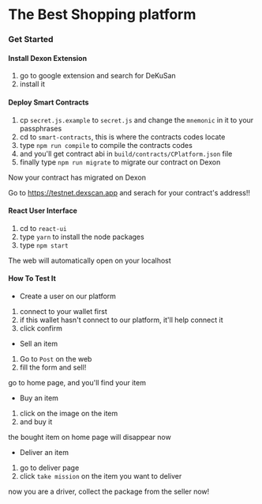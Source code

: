 # The Best Shopping platform
### Get Started
#### Install Dexon Extension
1. go to google extension and search for DeKuSan
2. install it
#### Deploy Smart Contracts
1. cp `secret.js.example` to `secret.js` and change the `mnemonic` in it to your passphrases
2. cd to `smart-contracts`, this is where the contracts codes locate
3. type `npm run compile` to compile the contracts codes
4. and you'll get contract abi in `build/contracts/CPlatform.json` file
5. finally type `npm run migrate` to migrate our contract on Dexon

Now your contract has migrated on Dexon

Go to https://testnet.dexscan.app and serach for your contract's address!!
#### React User Interface
1. cd to `react-ui`
2. type `yarn` to install the node packages
3. type `npm start`

The web will automatically open on your localhost


#### How To Test It
* Create a user on our platform
1. connect to your wallet first
2. if this wallet hasn't connect to our platform, it'll help connect it
3. click confirm

* Sell an item
1. Go to `Post` on the web
2. fill the form and sell!

go to home page, and you'll find your item 

* Buy an item
1. click on the image on the item
2. and buy it

the bought item on home page will disappear now

* Deliver an item
1. go to deliver page
2. click `take mission` on the item you want to deliver

now you are a driver, collect the package from the seller now!

